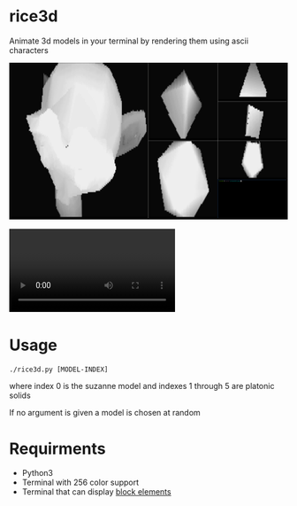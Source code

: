 # rice3d

Animate 3d models in your terminal by rendering them using ascii characters

![Screenshot](60shades.png)

![Video](example.webm)

# Usage

```
./rice3d.py [MODEL-INDEX]
```

where index 0 is the suzanne model and indexes 1 through 5 are platonic solids

If no argument is given a model is chosen at random

# Requirments

- Python3
- Terminal with 256 color support
- Terminal that can display [block elements](https://en.wikipedia.org/wiki/Block_Elements)
